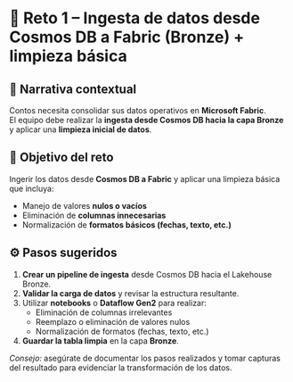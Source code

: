 # 🚀 Reto 1 – Ingesta de datos desde Cosmos DB a Fabric (Bronze) + limpieza básica

## 🧭 Narrativa contextual
Contos necesita consolidar sus datos operativos en **Microsoft Fabric**.  
El equipo debe realizar la **ingesta desde Cosmos DB hacia la capa Bronze** y aplicar una **limpieza inicial de datos**.

## 🎯 Objetivo del reto
Ingerir los datos desde **Cosmos DB a Fabric** y aplicar una limpieza básica que incluya:
- Manejo de valores **nulos o vacíos**  
- Eliminación de **columnas innecesarias**  
- Normalización de **formatos básicos (fechas, texto, etc.)**

## ⚙️ Pasos sugeridos
1. **Crear un pipeline de ingesta** desde Cosmos DB hacia el Lakehouse Bronze.  
2. **Validar la carga de datos** y revisar la estructura resultante.  
3. Utilizar **notebooks** o **Dataflow Gen2** para realizar:
   - Eliminación de columnas irrelevantes  
   - Reemplazo o eliminación de valores nulos  
   - Normalización de formatos (fechas, texto, etc.)  
4. **Guardar la tabla limpia** en la capa **Bronze**.  

*Consejo:* asegúrate de documentar los pasos realizados y tomar capturas del resultado para evidenciar la transformación de los datos.
